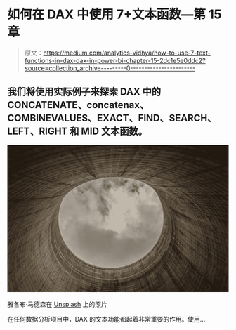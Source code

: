 # 如何在 DAX 中使用 7+文本函数—第 15 章

> 原文：<https://medium.com/analytics-vidhya/how-to-use-7-text-functions-in-dax-dax-in-power-bi-chapter-15-2dc1e5e0ddc2?source=collection_archive---------0----------------------->

## 我们将使用实际例子来探索 DAX 中的 CONCATENATE、concatenax、COMBINEVALUES、EXACT、FIND、SEARCH、LEFT、RIGHT 和 MID 文本函数。

![](img/0a8716257b0a73bf9c2e11b81251c07f.png)

雅各布·马德森在 [Unsplash](https://unsplash.com/s/photos/power-bi-text?utm_source=unsplash&utm_medium=referral&utm_content=creditCopyText) 上的照片

在任何数据分析项目中，DAX 的文本功能都起着非常重要的作用。使用…